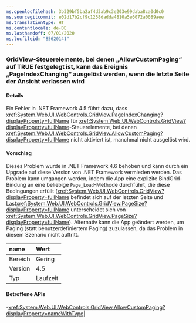 ```yaml
---
ms.openlocfilehash: 3b329bf5ba2af4d3ab9c3e203e99daba8ca0d0c0
ms.sourcegitcommit: e02d17b2cf9c1258dadda4810a5e6072a0089aee
ms.translationtype: HT
ms.contentlocale: de-DE
ms.lasthandoff: 07/01/2020
ms.locfileid: "85620141"
---
```

### <a name="gridviews-with-allowcustompaging-set-to-true-may-fire-the-pageindexchanging-event-when-leaving-the-final-page-of-the-view"></a>GridView-Steuerelemente, bei denen „AllowCustomPaging“ auf TRUE festgelegt ist, kann das Ereignis „PageIndexChanging“ ausgelöst werden, wenn die letzte Seite der Ansicht verlassen wird

#### <a name="details"></a>Details

Ein Fehler in .NET Framework 4.5 führt dazu, dass <xref:System.Web.UI.WebControls.GridView.PageIndexChanging?displayProperty=fullName> für <xref:System.Web.UI.WebControls.GridView?displayProperty=fullName>-Steuerelemente, bei denen <xref:System.Web.UI.WebControls.GridView.AllowCustomPaging?displayProperty=fullName> nicht aktiviert ist, manchmal nicht ausgelöst wird.

#### <a name="suggestion"></a>Vorschlag

Dieses Problem wurde in .NET Framework 4.6 behoben und kann durch ein Upgrade auf diese Version von .NET Framework vermieden werden. Das Problem kann umgangen werden, indem die App eine explizite BindGrid-Bindung an eine beliebige <code>Page_Load</code>-Methode durchführt, die diese Bedingungen erfüllt (<xref:System.Web.UI.WebControls.GridView?displayProperty=fullName> befindet sich auf der letzten Seite und Last<xref:System.Web.UI.WebControls.GridView.PageSize?displayProperty=fullName> unterscheidet sich von <xref:System.Web.UI.WebControls.GridView.PageSize?displayProperty=fullName>). Alternativ kann die App geändert werden, um Paging (statt benutzerdefiniertem Paging) zuzulassen, da das Problem in diesem Szenario nicht auftritt.

| name    | Wert       |
|:--------|:------------|
| Bereich   |Gering|
|Version|4.5|
|Typ|Laufzeit

#### <a name="affected-apis"></a>Betroffene APIs

-<xref:System.Web.UI.WebControls.GridView.AllowCustomPaging?displayProperty=nameWithType></li></ul>|
